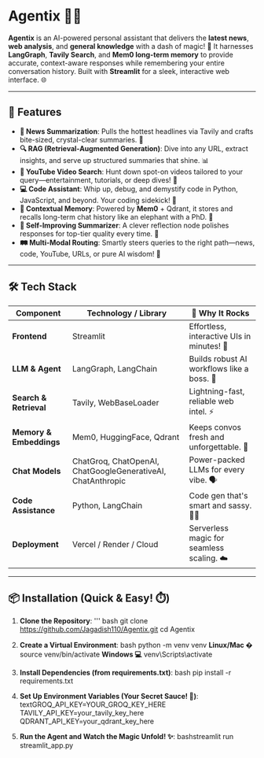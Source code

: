 # Agentix 📰✨

**Agentix** is an AI-powered personal assistant that delivers the **latest news**, **web analysis**, and **general knowledge** with a dash of magic! 🚀 It harnesses **LangGraph**, **Tavily Search**, and **Mem0 long-term memory** to provide accurate, context-aware responses while remembering your entire conversation history. Built with **Streamlit** for a sleek, interactive web interface. 🌐

---

## 🚀 **Features**

- **📰 News Summarization**: Pulls the hottest headlines via Tavily and crafts bite-sized, crystal-clear summaries. 📝
- **🔍 RAG (Retrieval-Augmented Generation)**: Dive into any URL, extract insights, and serve up structured summaries that shine. 📊
- **🎥 YouTube Video Search**: Hunt down spot-on videos tailored to your query—entertainment, tutorials, or deep dives! 🔎
- **💻 Code Assistant**: Whip up, debug, and demystify code in Python, JavaScript, and beyond. Your coding sidekick! 🐛
- **🧠 Contextual Memory**: Powered by **Mem0** + Qdrant, it stores and recalls long-term chat history like an elephant with a PhD. 🐘
- **🔄 Self-Improving Summarizer**: A clever reflection node polishes responses for top-tier quality every time. 💎
- **🛤️ Multi-Modal Routing**: Smartly steers queries to the right path—news, code, YouTube, URLs, or pure AI wisdom! 🧭

---

## 🛠️ **Tech Stack**

| Component                  | Technology / Library          | 🎯 Why It Rocks |
|----------------------------|-------------------------------|-----------------|
| **Frontend**               | Streamlit                     | Effortless, interactive UIs in minutes! 🎨 |
| **LLM & Agent**            | LangGraph, LangChain          | Builds robust AI workflows like a boss. 🤖 |
| **Search & Retrieval**     | Tavily, WebBaseLoader         | Lightning-fast, reliable web intel. ⚡ |
| **Memory & Embeddings**    | Mem0, HuggingFace, Qdrant     | Keeps convos fresh and unforgettable. 💾 |
| **Chat Models**            | ChatGroq, ChatOpenAI, ChatGoogleGenerativeAI, ChatAnthropic | Power-packed LLMs for every vibe. 🗣️ |
| **Code Assistance**        | Python, LangChain             | Code gen that's smart and sassy. 🧑‍💻 |
| **Deployment**             | Vercel / Render / Cloud       | Serverless magic for seamless scaling. ☁️ |

---

## 📦 **Installation** (Quick & Easy! ⏱️)

1. **Clone the Repository**:
   ''' bash
   git clone https://github.com/Jagadish110/Agentix.git
   cd Agentix

2. **Create a Virtual Environment**:
  bash
  python -m venv venv
  **Linux/Mac �**
  source venv/bin/activate
   **Windows 💻**
  venv\Scripts\activate    

3. **Install Dependencies (from requirements.txt)**:
  bash
  pip install -r requirements.txt

4. **Set Up Environment Variables (Your Secret Sauce! 🔑)**:
  textGROQ_API_KEY=YOUR_GROQ_KEY_HERE
  TAVILY_API_KEY=your_tavily_key_here
  QDRANT_API_KEY=your_qdrant_key_here

5. **Run the Agent and Watch the Magic Unfold! ✨**:
  bashstreamlit run streamlit_app.py
